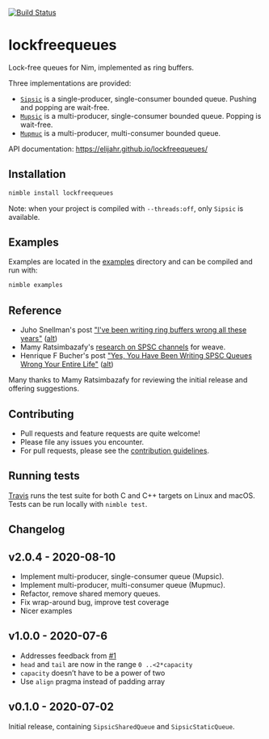 [![Build Status](https://travis-ci.org/elijahr/lockfreequeues.svg?branch=master)](https://travis-ci.org/elijahr/lockfreequeues)

# lockfreequeues

Lock-free queues for Nim, implemented as ring buffers.

Three implementations are provided:

- [`Sipsic`](https://elijahr.github.io/lockfreequeues/lockfreequeues/sipsic.html) is a single-producer, single-consumer bounded queue. Pushing and popping are wait-free.
- [`Mupsic`](https://elijahr.github.io/lockfreequeues/lockfreequeues/mupsic.html) is a multi-producer, single-consumer bounded queue. Popping is wait-free.
- [`Mupmuc`](https://elijahr.github.io/lockfreequeues/lockfreequeues/mupmuc.html) is a multi-producer, multi-consumer bounded queue.

API documentation: https://elijahr.github.io/lockfreequeues/

## Installation

```sh
nimble install lockfreequeues
```

Note: when your project is compiled with `--threads:off`, only `Sipsic` is available.

## Examples

Examples are located in the [examples](https://github.com/elijahr/lockfreequeues/tree/master/examples) directory and can be compiled and run with:

```sh
nimble examples
```

## Reference

* Juho Snellman's post ["I've been writing ring buffers wrong all these years"](https://www.snellman.net/blog/archive/2016-12-13-ring-buffers/) ([alt](https://web.archive.org/web/20200530040210/https://www.snellman.net/blog/archive/2016-12-13-ring-buffers/))
* Mamy Ratsimbazafy's [research on SPSC channels](https://github.com/mratsim/weave/blob/master/weave/cross_thread_com/channels_spsc.md#litterature) for weave.
* Henrique F Bucher's post ["Yes, You Have Been Writing SPSC Queues Wrong Your Entire Life"](http://www.vitorian.com/x1/archives/370) ([alt](https://web.archive.org/web/20191225164231/http://www.vitorian.com/x1/archives/370))

Many thanks to Mamy Ratsimbazafy for reviewing the initial release and offering suggestions.

## Contributing

* Pull requests and feature requests are quite welcome!
* Please file any issues you encounter.
* For pull requests, please see the [contribution guidelines](https://github.com/elijahr/lockfreequeues/tree/master/CONTRIBUTING.md).

## Running tests

[Travis](https://travis-ci.org/elijahr/lockfreequeues) runs the test suite for both C and C++ targets on Linux and macOS. Tests can be run locally with `nimble test`.

## Changelog

## v2.0.4 - 2020-08-10

* Implement multi-producer, single-consumer queue (Mupsic).
* Implement multi-producer, multi-consumer queue (Mupmuc).
* Refactor, remove shared memory queues.
* Fix wrap-around bug, improve test coverage
* Nicer examples

## v1.0.0 - 2020-07-6

* Addresses feedback from [#1](https://github.com/elijahr/lockfreequeues/issues/1)
* `head` and `tail` are now in the range `0 ..<2*capacity`
* `capacity` doesn’t have to be a power of two
* Use `align` pragma instead of padding array

## v0.1.0 - 2020-07-02

Initial release, containing `SipsicSharedQueue` and `SipsicStaticQueue`.
